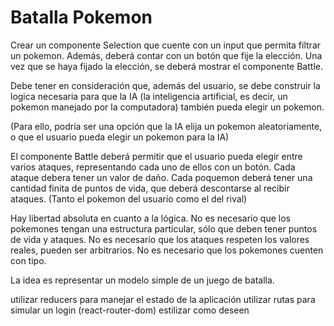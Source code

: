# Batalla Pokemon

  Crear un componente Selection que cuente con un input que permita filtrar un pokemon.
  Además, deberá contar con un botón que fije la elección.
  Una vez que se haya fijado la elección, se deberá mostrar el componente Battle.

  Debe tener en consideración que, además del usuario, se debe construir la logica necesaria para que
  la IA (la inteligencia artificial, es decir, un pokemon manejado por la computadora) también pueda elegir un pokemon.

  (Para ello, podría ser una opción que la IA elija un pokemon aleatoriamente, o que el usuario pueda elegir un pokemon para la IA)

  El componente Battle deberá permitir que el usuario pueda elegir entre varios ataques, representando cada uno de ellos con un botón.
  Cada ataque debera tener un valor de daño.
  Cada poquemon deberá tener una cantidad finita de puntos de vida, que deberá descontarse al recibir ataques.
  (Tanto el pokemon del usuario como el del rival)
  
  Hay libertad absoluta en cuanto a la lógica.
  No es necesario que los pokemones tengan una estructura particular, sólo que deben tener puntos de vida y ataques.
  No es necesario que los ataques respeten los valores reales, pueden ser arbitrarios.
  No es necesario que los pokemones cuenten con tipo.

  La idea es representar un modelo simple de un juego de batalla.

utilizar reducers para manejar el estado de la aplicación
utilizar rutas para simular un login (react-router-dom)
estilizar como deseen